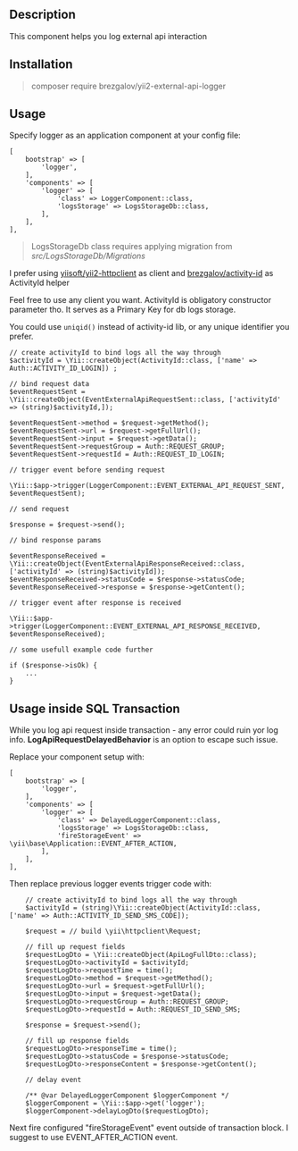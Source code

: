 ## Description

This component helps you log external api interaction

## Installation

> composer require brezgalov/yii2-external-api-logger

## Usage

Specify logger as an application component at your config file:

    [
        bootstrap' => [
            'logger',
        ],
        'components' => [
            'logger' => [
                'class' => LoggerComponent::class,
                'logsStorage' => LogsStorageDb::class,
            ],
        ],
    ],

> LogsStorageDb class requires applying migration from _src/LogsStorageDb/Migrations_

I prefer using [yiisoft/yii2-httpclient](https://github.com/yiisoft/yii2-httpclient) 
as client and [brezgalov/activity-id](https://github.com/Brezgalov/activity-id) as ActivityId helper

Feel free to use any client you want. ActivityId is obligatory constructor parameter tho.
It serves as a Primary Key for db logs storage.

You could use `uniqid()` instead of activity-id lib, or any unique identifier you prefer.

    // create activityId to bind logs all the way through
    $activityId = \Yii::createObject(ActivityId::class, ['name' => Auth::ACTIVITY_ID_LOGIN]) ;

    // bind request data
    $eventRequestSent = \Yii::createObject(EventExternalApiRequestSent::class, ['activityId' => (string)$activityId,]);

    $eventRequestSent->method = $request->getMethod();
    $eventRequestSent->url = $request->getFullUrl();
    $eventRequestSent->input = $request->getData();
    $eventRequestSent->requestGroup = Auth::REQUEST_GROUP;
    $eventRequestSent->requestId = Auth::REQUEST_ID_LOGIN;

    // trigger event before sending request

    \Yii::$app->trigger(LoggerComponent::EVENT_EXTERNAL_API_REQUEST_SENT, $eventRequestSent);

    // send request

    $response = $request->send();

    // bind response params

    $eventResponseReceived = \Yii::createObject(EventExternalApiResponseReceived::class, ['activityId' => (string)$activityId]);
    $eventResponseReceived->statusCode = $response->statusCode;
    $eventResponseReceived->response = $response->getContent();

    // trigger event after response is received

    \Yii::$app->trigger(LoggerComponent::EVENT_EXTERNAL_API_RESPONSE_RECEIVED, $eventResponseReceived);

    // some usefull example code further

    if ($response->isOk) {
        ...
    }

## Usage inside SQL Transaction

While you log api request inside transaction - any error could ruin yor log info.
**LogApiRequestDelayedBehavior** is an option to escape such issue.

Replace your component setup with:

    [
        bootstrap' => [
            'logger',
        ],
        'components' => [
            'logger' => [
                'class' => DelayedLoggerComponent::class,
                'logsStorage' => LogsStorageDb::class,
                'fireStorageEvent' => \yii\base\Application::EVENT_AFTER_ACTION,
            ],
        ],
    ],

Then replace previous logger events trigger code with:

        // create activityId to bind logs all the way through
        $activityId = (string)\Yii::createObject(ActivityId::class, ['name' => Auth::ACTIVITY_ID_SEND_SMS_CODE]);

        $request = // build \yii\httpclient\Request;

        // fill up request fields
        $requestLogDto = \Yii::createObject(ApiLogFullDto::class);
        $requestLogDto->activityId = $activityId;
        $requestLogDto->requestTime = time();
        $requestLogDto->method = $request->getMethod();
        $requestLogDto->url = $request->getFullUrl();
        $requestLogDto->input = $request->getData();
        $requestLogDto->requestGroup = Auth::REQUEST_GROUP;
        $requestLogDto->requestId = Auth::REQUEST_ID_SEND_SMS;

        $response = $request->send();

        // fill up response fields
        $requestLogDto->responseTime = time();
        $requestLogDto->statusCode = $response->statusCode;
        $requestLogDto->responseContent = $response->getContent();

        // delay event

        /** @var DelayedLoggerComponent $loggerComponent */
        $loggerComponent = \Yii::$app->get('logger');
        $loggerComponent->delayLogDto($requestLogDto);

Next fire configured "fireStorageEvent" event outside of transaction block. 
I suggest to use EVENT_AFTER_ACTION event. 
